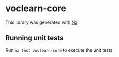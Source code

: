 # voclearn-core

This library was generated with [Nx](https://nx.dev).

## Running unit tests

Run `nx test voclearn-core` to execute the unit tests.
